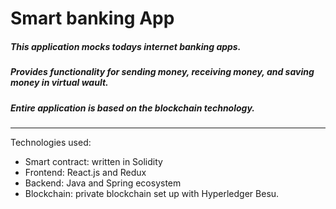 # Smart banking App

##### This application mocks todays internet banking apps. 
##### Provides functionality for sending money, receiving money, and saving money in virtual wault.
##### Entire application is based on the blockchain technology. 
************************************************************

Technologies used:

 - Smart contract: written in Solidity
 - Frontend: React.js and Redux
 - Backend: Java and Spring ecosystem
 - Blockchain: private blockchain set up with Hyperledger Besu.

